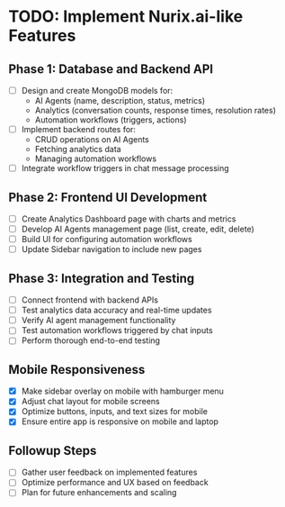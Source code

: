 # TODO: Implement Nurix.ai-like Features

## Phase 1: Database and Backend API
- [ ] Design and create MongoDB models for:
  - AI Agents (name, description, status, metrics)
  - Analytics (conversation counts, response times, resolution rates)
  - Automation workflows (triggers, actions)
- [ ] Implement backend routes for:
  - CRUD operations on AI Agents
  - Fetching analytics data
  - Managing automation workflows
- [ ] Integrate workflow triggers in chat message processing

## Phase 2: Frontend UI Development
- [ ] Create Analytics Dashboard page with charts and metrics
- [ ] Develop AI Agents management page (list, create, edit, delete)
- [ ] Build UI for configuring automation workflows
- [ ] Update Sidebar navigation to include new pages

## Phase 3: Integration and Testing
- [ ] Connect frontend with backend APIs
- [ ] Test analytics data accuracy and real-time updates
- [ ] Verify AI agent management functionality
- [ ] Test automation workflows triggered by chat inputs
- [ ] Perform thorough end-to-end testing

## Mobile Responsiveness
- [x] Make sidebar overlay on mobile with hamburger menu
- [x] Adjust chat layout for mobile screens
- [x] Optimize buttons, inputs, and text sizes for mobile
- [x] Ensure entire app is responsive on mobile and laptop

## Followup Steps
- [ ] Gather user feedback on implemented features
- [ ] Optimize performance and UX based on feedback
- [ ] Plan for future enhancements and scaling
